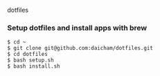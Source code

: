 dotfiles

### Setup dotfiles and install apps with brew

```
$ cd ~
$ git clone git@github.com:daicham/dotfiles.git
$ cd dotfiles
$ bash setup.sh
$ bash install.sh
```
